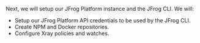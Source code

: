 Next, we will setup our JFrog Platform instance and the JFrog CLI. We will:

- Setup our JFrog Platform API credentials to be used by the JFrog CLI.
- Create NPM and Docker repositories.
- Configure Xray policies and watches.
